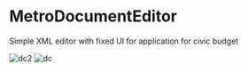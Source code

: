 # MetroDocumentEditor
Simple XML editor with fixed UI for application for civic budget

![dc2](https://user-images.githubusercontent.com/37753289/116578948-334b2400-a912-11eb-8214-35632479555b.jpg)
![dc](https://user-images.githubusercontent.com/37753289/116579122-5d9ce180-a912-11eb-9e14-a1e7780b48f2.jpg)
